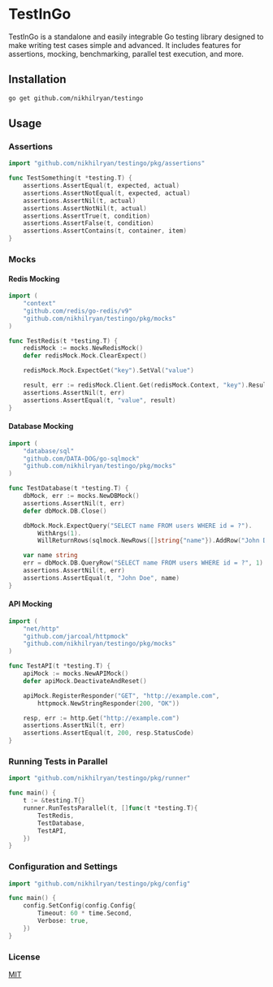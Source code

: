 
# TestInGo

TestInGo is a standalone and easily integrable Go testing library designed to make writing test cases simple and advanced. It includes features for assertions, mocking, benchmarking, parallel test execution, and more.

## Installation

```sh
go get github.com/nikhilryan/testingo
```

## Usage

### Assertions
```go
import "github.com/nikhilryan/testingo/pkg/assertions"

func TestSomething(t *testing.T) {
    assertions.AssertEqual(t, expected, actual)
    assertions.AssertNotEqual(t, expected, actual)
    assertions.AssertNil(t, actual)
    assertions.AssertNotNil(t, actual)
    assertions.AssertTrue(t, condition)
    assertions.AssertFalse(t, condition)
    assertions.AssertContains(t, container, item)
}
```

### Mocks

#### Redis Mocking
```go
import (
    "context"
    "github.com/redis/go-redis/v9"
    "github.com/nikhilryan/testingo/pkg/mocks"
)

func TestRedis(t *testing.T) {
    redisMock := mocks.NewRedisMock()
    defer redisMock.Mock.ClearExpect()

    redisMock.Mock.ExpectGet("key").SetVal("value")

    result, err := redisMock.Client.Get(redisMock.Context, "key").Result()
    assertions.AssertNil(t, err)
    assertions.AssertEqual(t, "value", result)
}
```

#### Database Mocking
```go
import (
    "database/sql"
    "github.com/DATA-DOG/go-sqlmock"
    "github.com/nikhilryan/testingo/pkg/mocks"
)

func TestDatabase(t *testing.T) {
    dbMock, err := mocks.NewDBMock()
    assertions.AssertNil(t, err)
    defer dbMock.DB.Close()

    dbMock.Mock.ExpectQuery("SELECT name FROM users WHERE id = ?").
        WithArgs(1).
        WillReturnRows(sqlmock.NewRows([]string{"name"}).AddRow("John Doe"))

    var name string
    err = dbMock.DB.QueryRow("SELECT name FROM users WHERE id = ?", 1).Scan(&name)
    assertions.AssertNil(t, err)
    assertions.AssertEqual(t, "John Doe", name)
}
```

#### API Mocking
```go
import (
    "net/http"
    "github.com/jarcoal/httpmock"
    "github.com/nikhilryan/testingo/pkg/mocks"
)

func TestAPI(t *testing.T) {
    apiMock := mocks.NewAPIMock()
    defer apiMock.DeactivateAndReset()

    apiMock.RegisterResponder("GET", "http://example.com",
        httpmock.NewStringResponder(200, "OK"))

    resp, err := http.Get("http://example.com")
    assertions.AssertNil(t, err)
    assertions.AssertEqual(t, 200, resp.StatusCode)
}
```

### Running Tests in Parallel
```go
import "github.com/nikhilryan/testingo/pkg/runner"

func main() {
    t := &testing.T{}
    runner.RunTestsParallel(t, []func(t *testing.T){
        TestRedis,
        TestDatabase,
        TestAPI,
    })
}
```

### Configuration and Settings
```go
import "github.com/nikhilryan/testingo/pkg/config"

func main() {
    config.SetConfig(config.Config{
        Timeout: 60 * time.Second,
        Verbose: true,
    })
}
```

### License
[MIT](LICENSE)
